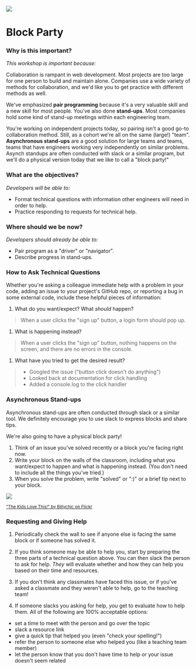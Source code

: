 <!--
Creator: Team, written up by Brianna
Location: SF
-->

![](https://ga-dash.s3.amazonaws.com/production/assets/logo-9f88ae6c9c3871690e33280fcf557f33.png)

# Block Party 

### Why is this important?
<!-- framing the "why" in big-picture/real world examples -->
*This workshop is important because:*

Collaboration is rampant in web development. Most projects are too large for one person to build and maintain alone. Companies use a wide variety of methods for collaboration, and we'd like you to get practice with different methods as well.

We've emphasized **pair programming** because it's a very valuable skill and a new skill for most people. You've also done **stand-ups**. Most companies hold some kind of stand-up meetings within each engineering team.

You're working on independent projects today, so pairing isn't a good go-to collaboration method.  Still, as a cohort we're all on the same (large!) "team".  **Asynchronous stand-ups** are a good solution for large teams and teams, teams  that have engineers working very independently on similar problems.  Asynch standups are often conducted with slack or a similar program, but we'll do a physical version today that we like to call a "block party!"

### What are the objectives?
<!-- specific/measurable goal for students to achieve -->
*Developers will be able to:*

- Format technical questions with information other engineers will need in order to help.
- Practice responding to requests for technical help.

### Where should we be now?
<!-- call out the skills that are prerequisites -->
*Developers should already be able to:*

- Pair program as a "driver" or "navigator".
- Describe progress in stand-ups.

### How to Ask Technical Questions

Whether you're asking a colleague immediate help with a problem in your code, adding an issue to your project's GitHub repo, or reporting a bug in some external code, include these helpful pieces of information:

1. What do you want/expect?  What *should* happen?
 > When a user clicks the "sign up" button, a login form should pop up.

1. What is happening instead?
  > When a user clicks the "sign up" button, nothing happens on the screen, and there are no errors in the console.

1. What have you tried to get the desired result?
  > * Googled the issue ("button click doesn't do anything")
  > * Looked back at documentation for click handling
  > * Added a console.log to the click handler

### Asynchronous Stand-ups

Asynchronous stand-ups are often conducted through slack or a similar tool.  We definitely encourage you to use slack to express blocks and share tips.

We're also going to have a physical block party!

1. Think of an issue you've solved recently or a block you're facing right now.  
1. Write your block on the walls of the classroom, including what you want/expect to happen and what is happening instead.  (You don't need to include all the things you've tried.)  
1. When you solve the problem, write "solved" or ":)" or a brief tip next to your block.

<img src="https://cloud.githubusercontent.com/assets/3254910/18763642/2056eb3a-80c3-11e6-9b73-9dc6c6f9aa09.jpg">

<sup><a href="https://www.flickr.com/photos/billychic/6053382979/in/photostream/">"The Kids Love This!" by Billychic on Flickr</a></sup>

### Requesting and Giving Help

1. Periodically check the wall to see if anyone else is facing the same block or if someone has solved it.  
1. If you think someone may be able to help you, start by preparing the three parts of a technical question above. You can then slack the person to ask for help. _They_ will evaluate whether and how they can help you based on their time and resources.  
1. If you don't think any classmates have faced this issue, or if you've asked a classmate and they weren't able to help, go to the teaching team!

1. If someone slacks you asking for help, _you_ get to evaluate how to help them.  All of the following are 100% acceptable options:
  * set a time to meet with the person and go over the topic  
  * slack a resource link  
  * give a quick tip that helped you (even "check your spelling!")
  * refer the person to someone else who helped you (like a teaching team member)
  * let the person know that you don't have time to help or your issue doesn't seem related  
